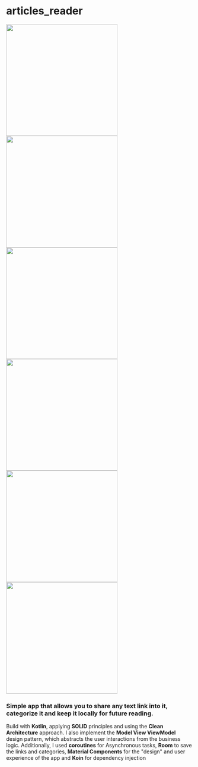 # articles_reader

<img src=https://github.com/gergirod/for_later/blob/master/assets/image_zero.jpg height=300 /> <img src=https://github.com/gergirod/for_later/blob/master/assets/image_one.jpg height=300 /> <img src=https://github.com/gergirod/for_later/blob/master/assets/image_five.jpg height=300 /> <img src=https://github.com/gergirod/for_later/blob/master/assets/image_two.jpg height=300 /> <img src=https://github.com/gergirod/for_later/blob/master/assets/image_three.jpg height=300 /> <img src=https://github.com/gergirod/for_later/blob/master/assets/image_four.jpg height=300 />

### Simple app that allows you to share any text link into it, categorize it and keep it locally for future reading.

Build with __Kotlin__, applying **SOLID** principles and using the **Clean Architecture** approach.
I also implement the **Model View ViewModel** design pattern, which abstracts the user interactions from the business logic. Additionally, I used **coroutines** for Asynchronous tasks, **Room** to save the links and categories, **Material Components** for the "design" and user experience of the app and **Koin** for dependency injection
